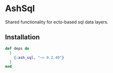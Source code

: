 # AshSql

Shared functionality for ecto-based sql data layers.

## Installation

```elixir
def deps do
  [
    {:ash_sql, "~> 0.2.49"}
  ]
end
```
